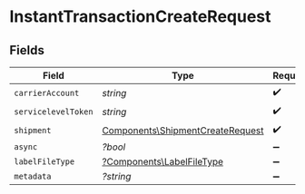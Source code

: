 # InstantTransactionCreateRequest


## Fields

| Field                                                                                | Type                                                                                 | Required                                                                             | Description                                                                          | Example                                                                              |
| ------------------------------------------------------------------------------------ | ------------------------------------------------------------------------------------ | ------------------------------------------------------------------------------------ | ------------------------------------------------------------------------------------ | ------------------------------------------------------------------------------------ |
| `carrierAccount`                                                                     | *string*                                                                             | :heavy_check_mark:                                                                   | N/A                                                                                  | b741b99f95e841639b54272834bc478c                                                     |
| `servicelevelToken`                                                                  | *string*                                                                             | :heavy_check_mark:                                                                   | N/A                                                                                  | usps_priority                                                                        |
| `shipment`                                                                           | [Components\ShipmentCreateRequest](../../Models/Components/ShipmentCreateRequest.md) | :heavy_check_mark:                                                                   | N/A                                                                                  |                                                                                      |
| `async`                                                                              | *?bool*                                                                              | :heavy_minus_sign:                                                                   | N/A                                                                                  | false                                                                                |
| `labelFileType`                                                                      | [?Components\LabelFileType](../../Models/Components/LabelFileType.md)                | :heavy_minus_sign:                                                                   | N/A                                                                                  | PDF                                                                                  |
| `metadata`                                                                           | *?string*                                                                            | :heavy_minus_sign:                                                                   | N/A                                                                                  | Order ID #12345                                                                      |